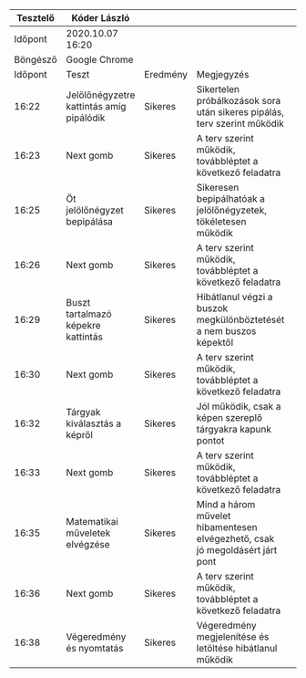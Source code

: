 | Tesztelő | Kóder László                             |          |                                                                              |   |
|----------|------------------------------------------|----------|------------------------------------------------------------------------------|---|
| Időpont  | 2020.10.07 16:20                         |          |                                                                              |   |
| Böngésző | Google Chrome                            |          |                                                                              |   |
| Időpont  | Teszt                                    | Eredmény | Megjegyzés                                                                   |   |
| 16:22    | Jelölőnégyzetre kattintás amíg pipálódik | Sikeres  | Sikertelen próbálkozások sora után sikeres pipálás, terv szerint működik     |   |
| 16:23    | Next gomb                                | Sikeres  | A terv szerint működik, továbbléptet a következő feladatra                   |   |
| 16:25    | Öt jelölőnégyzet bepipálása              | Sikeres  | Sikeresen bepipálhatóak a jelölőnégyzetek, tökéletesen működik               |   |
| 16:26    | Next gomb                                | Sikeres  | A terv szerint működik, továbbléptet a következő feladatra                   |   |
| 16:29    | Buszt tartalmazó képekre kattintás       | Sikeres  | Hibátlanul végzi a buszok megkülönböztetését a nem buszos képektől           |   |
| 16:30    | Next gomb                                | Sikeres  | A terv szerint működik, továbbléptet a következő feladatra                   |   |
| 16:32    | Tárgyak kiválasztás a képről             | Sikeres  | Jól működik, csak a képen szereplő tárgyakra kapunk pontot                   |   |
| 16:33    | Next gomb                                | Sikeres  | A terv szerint működik, továbbléptet a következő feladatra                   |   |
| 16:35    | Matematikai műveletek elvégzése          | Sikeres  | Mind a három művelet hibamentesen elvégezhető, csak jó megoldásért járt pont |   |
| 16:36    | Next gomb                                | Sikeres  | A terv szerint működik, továbbléptet a következő feladatra                   |   |
| 16:38    | Végeredmény és nyomtatás                 | Sikeres  | Végeredmény megjelenítése és letöltése hibátlanul működik                    |   |